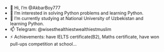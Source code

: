 - 👋 Hi, I’m @AkbarBoy777
- 👀 I’m interested in solving Python problems and learning Python.
- 🌱 I’m currently studying at National University of Uzbekistan and learning Python.
- 📫 Telegram: @wisesthealthiestwealthiestmuslim
- ⚡ Achievements: have IELTS certificate(B2), Maths certificate, have won pull-ups competition at school...

<!---
AkbarBoy777/AkbarBoy777 is a ✨ special ✨ repository because its `README.md` (this file) appears on your GitHub profile.
You can click the Preview link to take a look at your changes.
--->

